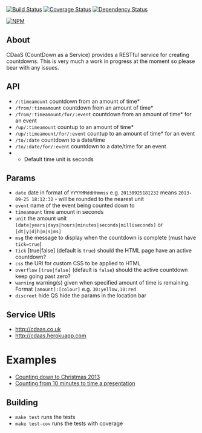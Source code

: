 [![Build Status](https://travis-ci.org/BoyCook/CDaaS.png?branch=master)](https://travis-ci.org/BoyCook/CDaaS)
[![Coverage Status](https://coveralls.io/repos/BoyCook/CDaaS/badge.png)](https://coveralls.io/r/BoyCook/CDaaS)
[![Dependency Status](https://gemnasium.com/BoyCook/CDaaS.png)](https://gemnasium.com/BoyCook/CDaaS)

[![NPM](https://nodei.co/npm/cdaas.png?downloads=true)](https://nodei.co/npm/cdaas) 

## About
CDaaS (CountDown as a Service) provides a RESTful service for creating countdowns. 
This is very much a work in progress at the moment so please bear with any issues.

## API
* `/:timeamount` countdown from an amount of time*
* `/from/:timeamount` countdown from an amount of time*
* `/from/:timeamount/for/:event` countdown from an amount of time* for an event
* `/up/:timeamount` countup to an amount of time*
* `/up/:timeamount/for/:event` countup to an amount of time* for an event
* `/to/:date` countdown to a date/time
* `/to/:date/for/:event` countdown to a date/time for an event
* * Default time unit is seconds

## Params
* `date` date in format of `YYYYMMddHHmmss` e.g. `20130925181232` means `2013-09-25 18:12:32` - will be rounded to the nearest unit
* `event` name of the event being counted down to
* `timeamount` time amount in seconds
* `unit` the amount unit `[date|years|days|hours|minutes|seconds|milliseconds]` or `[dt|y|d|h|m|s|ms]`
* `msg` the message to display when the countdown is complete (must have `tick=true`)
* `tick` [true|false] (default is `true`) should the HTML page have an active countdown? 
* `css` the URI for custom CSS to be applied to HTML
* `overflow` `[true|false]` (default is `false`) should the active countdown keep going past zero?
* `warning` warning(s) given when specified amount of time is remaining. Format `[amount]:[colour]` e.g. `30:yellow,10:red`
* `discreet` hide QS hide the params in the location bar

## Service URIs
* http://cdaas.co.uk
* http://cdaas.herokuapp.com

# Examples
* [Counting down to Christmas 2013](http://cdaas.co.uk/to/Christmas/at/20131225)
* [Counting from 10 minutes to time a presentation](http://cdaas.co.uk/from/10/for/Presentation%20end?tick=true&unit=m&warning=1:yellow,0.5:red&msg=Please%20stop)

## Building
* `make test` runs the tests
* `make test-cov` runs the tests with coverage

